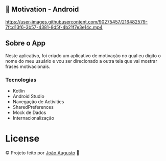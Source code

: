## :rocket: Motivation - Android

https://user-images.githubusercontent.com/90275457/216482579-7fcd13f6-3b57-4381-8d5f-4b21f7e3e14c.mp4

## Sobre o App
Neste aplicativo, foi criado um aplicativo de motivação no qual eu digito o nome do meu usuário e vou ser direcionado a outra tela que vai mostrar frases motivacionais.

### Tecnologias
- Kotlin
- Android Studio
- Navegação de Activities
- SharedPreferences
- Mock de Dados
- Internacionalização

# License
© Projeto feito por [João Augusto](https://www.linkedin.com/in/joaoaugustodevjs/) 🤝
